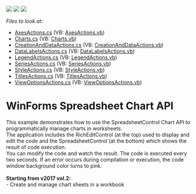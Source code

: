 <!-- default badges list -->
![](https://img.shields.io/endpoint?url=https://codecentral.devexpress.com/api/v1/VersionRange/128614135/14.1.3%2B)
[![](https://img.shields.io/badge/Open_in_DevExpress_Support_Center-FF7200?style=flat-square&logo=DevExpress&logoColor=white)](https://supportcenter.devexpress.com/ticket/details/E5222)
[![](https://img.shields.io/badge/📖_How_to_use_DevExpress_Examples-e9f6fc?style=flat-square)](https://docs.devexpress.com/GeneralInformation/403183)
<!-- default badges end -->
<!-- default file list -->
*Files to look at*:

* [AxesActions.cs](./CS/SpreadsheetChartAPISamples/CodeExamples/AxesActions.cs) (VB: [AxesActions.vb](./VB/SpreadsheetChartAPISamples/CodeExamples/AxesActions.vb))
* [Charts.cs](./CS/SpreadsheetChartAPISamples/CodeExamples/Charts.cs) (VB: [Charts.vb](./VB/SpreadsheetChartAPISamples/CodeExamples/Charts.vb))
* [CreationAndDataActions.cs](./CS/SpreadsheetChartAPISamples/CodeExamples/CreationAndDataActions.cs) (VB: [CreationAndDataActions.vb](./VB/SpreadsheetChartAPISamples/CodeExamples/CreationAndDataActions.vb))
* [DataLabelsActions.cs](./CS/SpreadsheetChartAPISamples/CodeExamples/DataLabelsActions.cs) (VB: [DataLabelsActions.vb](./VB/SpreadsheetChartAPISamples/CodeExamples/DataLabelsActions.vb))
* [LegendActions.cs](./CS/SpreadsheetChartAPISamples/CodeExamples/LegendActions.cs) (VB: [LegendActions.vb](./VB/SpreadsheetChartAPISamples/CodeExamples/LegendActions.vb))
* [SeriesActions.cs](./CS/SpreadsheetChartAPISamples/CodeExamples/SeriesActions.cs) (VB: [SeriesActions.vb](./VB/SpreadsheetChartAPISamples/CodeExamples/SeriesActions.vb))
* [StyleActions.cs](./CS/SpreadsheetChartAPISamples/CodeExamples/StyleActions.cs) (VB: [StyleActions.vb](./VB/SpreadsheetChartAPISamples/CodeExamples/StyleActions.vb))
* [TitlesActions.cs](./CS/SpreadsheetChartAPISamples/CodeExamples/TitlesActions.cs) (VB: [TitlesActions.vb](./VB/SpreadsheetChartAPISamples/CodeExamples/TitlesActions.vb))
* [ViewOptionsActions.cs](./CS/SpreadsheetChartAPISamples/CodeExamples/ViewOptionsActions.cs) (VB: [ViewOptionsActions.vb](./VB/SpreadsheetChartAPISamples/CodeExamples/ViewOptionsActions.vb))
<!-- default file list end -->
# WinForms Spreadsheet Chart API


<p>This example demonstrates how to use the SpreadsheetControl Chart API to programmatically manage charts in worksheets.<br> The application includes the RichEditControl (at the top) used to display and edit the code and the SpreadsheetControl (at the bottom) which shows the result of code execution.<br> You can modify the code and watch the result. The code is executed every two seconds. If an error occurs during compilation or execution, the code window background color turns to pink.<br><br><strong>Starting from v2017 vol.2:</strong><br>- Create and manage chart sheets in a workbook</p>

<br/>


